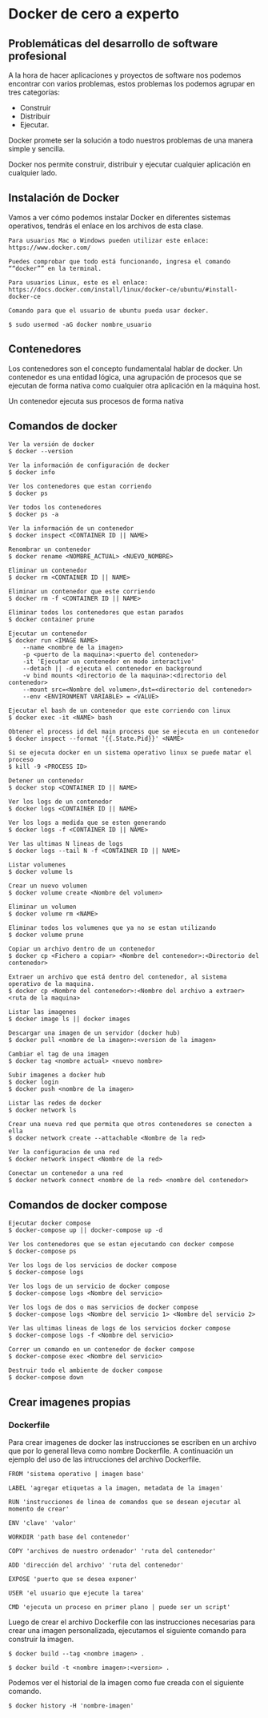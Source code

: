 # Docker de cero a experto

## Problemáticas del desarrollo de software profesional

A la hora de hacer aplicaciones y proyectos de software nos podemos encontrar con varios problemas, estos problemas los podemos agrupar en tres categorías:

- Construir
- Distribuir
- Ejecutar.

Docker promete ser la solución a todo nuestros problemas de una manera simple y sencilla.

Docker nos permite construir, distribuir y ejecutar cualquier aplicación en cualquier lado.

## Instalación de Docker

Vamos a ver cómo podemos instalar Docker en diferentes sistemas operativos, tendrás el enlace en los archivos de esta clase.

    Para usuarios Mac o Windows pueden utilizar este enlace:
    https://www.docker.com/

    Puedes comprobar que todo está funcionando, ingresa el comando ““docker”” en la terminal.

    Para usuarios Linux, este es el enlace:
    https://docs.docker.com/install/linux/docker-ce/ubuntu/#install-docker-ce

    Comando para que el usuario de ubuntu pueda usar docker.

    $ sudo usermod -aG docker nombre_usuario

## Contenedores

Los contenedores son el concepto fundamentalal hablar de docker. Un contenedor es una entidad lógica, una agrupación de procesos que se ejecutan de forma nativa como cualquier otra aplicación en la máquina host.

Un contenedor ejecuta sus procesos de forma nativa

## Comandos de docker

    Ver la versión de docker
    $ docker --version

    Ver la información de configuración de docker
    $ docker info

    Ver los contenedores que estan corriendo
    $ docker ps

    Ver todos los contenedores
    $ docker ps -a

    Ver la información de un contenedor
    $ docker inspect <CONTAINER ID || NAME>

    Renombrar un contenedor
    $ docker rename <NOMBRE_ACTUAL> <NUEVO_NOMBRE>

    Eliminar un contenedor
    $ docker rm <CONTAINER ID || NAME>

    Eliminar un contenedor que este corriendo
    $ docker rm -f <CONTAINER ID || NAME>

    Eliminar todos los contenedores que estan parados
    $ docker container prune

    Ejecutar un contenedor
    $ docker run <IMAGE NAME>
        --name <nombre de la imagen>
        -p <puerto de la maquina>:<puerto del contenedor>
        -it 'Ejecutar un contenedor en modo interactivo'
        --detach || -d ejecuta el contenedor en background
        -v bind mounts <directorio de la maquina>:<directorio del contenedor>
        --mount src=<Nombre del volumen>,dst=<directorio del contenedor>
        --env <ENVIRONMENT VARIABLE> = <VALUE>

    Ejecutar el bash de un contenedor que este corriendo con linux 
    $ docker exec -it <NAME> bash

    Obtener el process id del main process que se ejecuta en un contenedor
    $ docker inspect --format '{{.State.Pid}}' <NAME>

    Si se ejecuta docker en un sistema operativo linux se puede matar el proceso 
    $ kill -9 <PROCESS ID>

    Detener un contenedor
    $ docker stop <CONTAINER ID || NAME>

    Ver los logs de un contenedor
    $ docker logs <CONTAINER ID || NAME>

    Ver los logs a medida que se esten generando
    $ docker logs -f <CONTAINER ID || NAME>

    Ver las ultimas N lineas de logs
    $ docker logs --tail N -f <CONTAINER ID || NAME>

    Listar volumenes
    $ docker volume ls

    Crear un nuevo volumen
    $ docker volume create <Nombre del volumen>

    Eliminar un volumen
    $ docker volume rm <NAME>

    Eliminar todos los volumenes que ya no se estan utilizando
    $ docker volume prune

    Copiar un archivo dentro de un contenedor
    $ docker cp <Fichero a copiar> <Nombre del contenedor>:<Directorio del contenedor>

    Extraer un archivo que está dentro del contenedor, al sistema operativo de la maquina.
    $ docker cp <Nombre del contenedor>:<Nombre del archivo a extraer> <ruta de la maquina>

    Listar las imagenes
    $ docker image ls || docker images

    Descargar una imagen de un servidor (docker hub)
    $ docker pull <nombre de la imagen>:<version de la imagen>

    Cambiar el tag de una imagen
    $ docker tag <nombre actual> <nuevo nombre>

    Subir imagenes a docker hub
    $ docker login
    $ docker push <nombre de la imagen>

    Listar las redes de docker
    $ docker network ls

    Crear una nueva red que permita que otros contenedores se conecten a ella
    $ docker network create --attachable <Nombre de la red>

    Ver la configuracion de una red
    $ docker network inspect <Nombre de la red>

    Conectar un contenedor a una red
    $ docker network connect <nombre de la red> <nombre del contenedor>

## Comandos de docker compose

    Ejecutar docker compose
    $ docker-compose up || docker-compose up -d

    Ver los contenedores que se estan ejecutando con docker compose
    $ docker-compose ps

    Ver los logs de los servicios de docker compose
    $ docker-compose logs

    Ver los logs de un servicio de docker compose
    $ docker-compose logs <Nombre del servicio>

    Ver los logs de dos o mas servicios de docker compose
    $ docker-compose logs <Nombre del servicio 1> <Nombre del servicio 2>

    Ver las ultimas lineas de logs de los servicios docker compose
    $ docker-compose logs -f <Nombre del servicio>

    Correr un comando en un contenedor de docker compose
    $ docker-compose exec <Nombre del servicio>

    Destruir todo el ambiente de docker compose
    $ docker-compose down

## Crear imagenes propias

### Dockerfile

Para crear imagenes de docker las instrucciones se escriben en un archivo que por lo general lleva como nombre Dockerfile. A continuación un ejemplo del uso de las intrucciones del archivo Dockerfile.

```
FROM 'sistema operativo | imagen base'

LABEL 'agregar etiquetas a la imagen, metadata de la imagen'

RUN 'instrucciones de linea de comandos que se desean ejecutar al momento de crear'

ENV 'clave' 'valor'

WORKDIR 'path base del contenedor'

COPY 'archivos de nuestro ordenador' 'ruta del contenedor'

ADD 'dirección del archivo' 'ruta del contenedor'

EXPOSE 'puerto que se desea exponer'

USER 'el usuario que ejecute la tarea'

CMD 'ejecuta un proceso en primer plano | puede ser un script'
```

Luego de crear el archivo Dockerfile con las instrucciones necesarias para crear una imagen personalizada, ejecutamos el siguiente comando para construir la imagen.

    $ docker build --tag <nombre imagen> .

    $ docker build -t <nombre imagen>:<version> .

Podemos ver el historial de la imagen como fue creada con el siguiente comando.

    $ docker history -H 'nombre-imagen'

